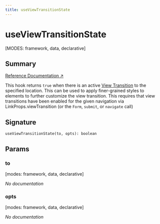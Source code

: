 ```yaml
---
title: useViewTransitionState
---
```


# useViewTransitionState

[MODES: framework, data, declarative]

## Summary

[Reference Documentation ↗](https://api.reactrouter.com/v7/functions/react_router.useViewTransitionState.html)

This hook returns `true` when there is an active [View Transition](https://developer.mozilla.org/en-US/docs/Web/API/View_Transitions_API) to the specified location. This can be used to apply finer-grained styles to elements to further customize the view transition. This requires that view transitions have been enabled for the given navigation via LinkProps.viewTransition (or the `Form`, `submit`, or `navigate` call)

## Signature

```tsx
useViewTransitionState(to, opts): boolean
```

## Params

### to

[modes: framework, data, declarative]

_No documentation_

### opts

[modes: framework, data, declarative]

_No documentation_
